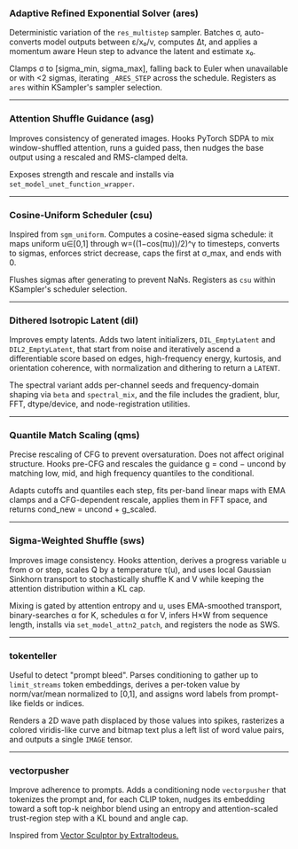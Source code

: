 ### Adaptive Refined Exponential Solver (ares)

Deterministic variation of the `res_multistep` sampler. Batches σ, auto-converts model outputs between ε/x₀/v, computes Δt, and applies a momentum aware Heun step to advance the latent and estimate x₀.

Clamps σ to [sigma_min, sigma_max], falling back to Euler when unavailable or with <2 sigmas, iterating `_ARES_STEP` across the schedule. Registers as `ares` within KSampler's sampler selection.

---

### Attention Shuffle Guidance (asg)

Improves consistency of generated images. Hooks PyTorch SDPA to mix window-shuffled attention, runs a guided pass, then nudges the base output using a rescaled and RMS-clamped delta.

Exposes strength and rescale and installs via `set_model_unet_function_wrapper`.

---

### Cosine-Uniform Scheduler (csu)

Inspired from `sgm_uniform`. Computes a cosine-eased sigma schedule: it maps uniform u∈[0,1] through w=((1−cos(πu))/2)^γ to timesteps, converts to sigmas, enforces strict decrease, caps the first at σ_max, and ends with 0.

Flushes sigmas after generating to prevent NaNs. Registers as `csu` within KSampler's scheduler selection.

---

### Dithered Isotropic Latent (dil)

Improves empty latents. Adds two latent initializers, `DIL_EmptyLatent` and `DIL2_EmptyLatent`, that start from noise and iteratively ascend a differentiable score based on edges, high-frequency energy, kurtosis, and orientation coherence, with normalization and dithering to return a `LATENT`.

The spectral variant adds per-channel seeds and frequency-domain shaping via `beta` and `spectral_mix`, and the file includes the gradient, blur, FFT, dtype/device, and node-registration utilities. 

---

### Quantile Match Scaling (qms)

Precise rescaling of CFG to prevent oversaturation. Does not affect original structure. Hooks pre-CFG and rescales the guidance g = cond − uncond by matching low, mid, and high frequency quantiles to the conditional.

Adapts cutoffs and quantiles each step, fits per-band linear maps with EMA clamps and a CFG-dependent rescale, applies them in FFT space, and returns cond_new = uncond + g_scaled. 

---

### Sigma-Weighted Shuffle (sws)

Improves image consistency. Hooks attention, derives a progress variable u from σ or step, scales Q by a temperature τ(u), and uses local Gaussian Sinkhorn transport to stochastically shuffle K and V while keeping the attention distribution within a KL cap.

Mixing is gated by attention entropy and u, uses EMA-smoothed transport, binary-searches α for K, schedules α for V, infers H×W from sequence length, installs via `set_model_attn2_patch`, and registers the node as SWS. 

---

### tokenteller

Useful to detect "prompt bleed". Parses conditioning to gather up to `limit_streams` token embeddings, derives a per-token value by norm/var/mean normalized to [0,1], and assigns word labels from prompt-like fields or indices.

Renders a 2D wave path displaced by those values into spikes, rasterizes a colored viridis-like curve and bitmap text plus a left list of word value pairs, and outputs a single `IMAGE` tensor.

---

### vectorpusher

Improve adherence to prompts. Adds a conditioning node `vectorpusher` that tokenizes the prompt and, for each CLIP token, nudges its embedding toward a soft top-k neighbor blend using an entropy and attention-scaled trust-region step with a KL bound and angle cap.

Inspired from [Vector Sculptor by Extraltodeus.](https://github.com/Extraltodeus/Vector_Sculptor_ComfyUI)
